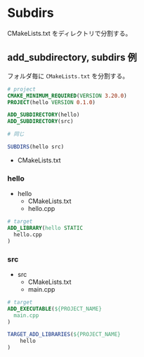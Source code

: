 # Subdirs

CMakeLists.txt をディレクトリで分割する。

## add_subdirectory, subdirs 例

フォルダ毎に `CMakeLists.txt` を分割する。

```CMake
# project
CMAKE_MINIMUM_REQUIRED(VERSION 3.20.0)
PROJECT(hello VERSION 0.1.0)

ADD_SUBDIRECTORY(hello)
ADD_SUBDIRECTORY(src)

# 同じ

SUBDIRS(hello src)
```

* CMakeLists.txt

### hello

* hello
    * CMakeLists.txt
    * hello.cpp

```CMake
# target
ADD_LIBRARY(hello STATIC
  hello.cpp
)
```

### src

* src
    * CMakeLists.txt
    * main.cpp

```CMake
# target
ADD_EXECUTABLE(${PROJECT_NAME}
  main.cpp
)

TARGET_ADD_LIBRARIES(${PROJECT_NAME}
    hello
)
```
